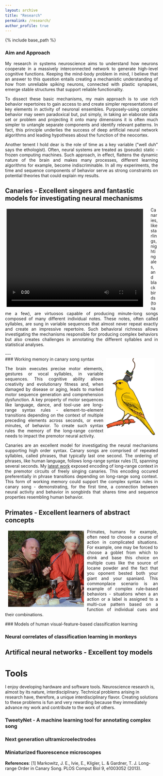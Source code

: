 ```yaml
---
layout: archive
title: "Research"
permalink: /research/
author_profile: true
---
```


{% include base_path %}
### Aim and Approach
<div style="text-align: justify">
<p>My research in systems neuroscience aims to understand how neurons cooperate in a massively interconnected network to generate high-level cognitive functions. Keeping the mind-body problem in mind, I believe that an answer to this question entails creating a mechanistic understanding of how from unreliable spiking neurons, connected with plastic synapses, emerge stable structures that support reliable functionality.</p>
  
<p>To dissect these basic mechanisms, my main approach is to use rich behavior repertoires to gain access to and create simpler representations of key elements in activity of neuronal ensembles. Purposely-using complex behavior may seem paradoxical but, put simply, in taking an elaborate data set or problem and projecting it onto many dimensions it is often much simpler to untangle separate components and identify relevant patterns. In fact, this principle underlies the success of deep artificial neural network algorithms and leading hypotheses about the function of the neocortex.</p>

<p>Another tenent I hold dear is the role of time as a key variable ("well duh" says the ethologist). Often, neural systems are treated as (pseudo) static - frozen computing machines. Such approach, in effect, flattens the dynamic nature of the brain and makes many processes, different learning algorithms for example, become indiscriminable. In all my experiments, the time and sequence components of behavior serve as strong constraints on potential theories that could explain my results.</p> 
</div>

## Canaries - Excellent singers and fantastic models for investigating neural mechanisms
<div style="float:left; margin: 5px 25px 5px 5px"><video width="450" height="322" controls> 
  <source src="/files/pics/CanaryAviary1.mp4" type="video/mp4">
Your browser does not support the video tag.</video></div>
<p style="text-align: justify">Canaries, like starlings, nightingales, and blackbirds (to name a few), are virtuosos capable of producing minute-long songs composed of many different individual notes. These notes, often called syllables, are sung in variable sequences that almost never repeat exactly and create an impressive repertoire. Such behavioral richness allows investigating the mechanisms responsible for producing complex behaviors but also creates challenges in annotating the different syllables and in statistical analyses.</p>  
---

<br/>
<img src="/files/pics/Canary_miniscope.png" align="right" width="160px" vspace="5px" hspace="10px" />
### Working memory in canary song syntax
<p style="text-align: justify">The brain executes precise motor elements, gestures or vocal syllables, in variable sequences. This cognitive ability allows creativity and evolutionary fitness and, when damaged by disease or aging, leads to marked motor sequence generation and comprehension dysfunction. A key property of motor sequences like language, dance, and tool-use are long-range syntax rules - element-to-element transitions depending on the context of multiple preceding elements across  seconds, or even minutes, of behavior. To create such syntax rules the memory of the long-range context needs to impact the premotor neural activity.</p>  
  
<p style="text-align: justify">Canaries are an excellent model for investigating the neural mechanisms supporting high order syntax. Canary songs are comprised of repeated syllables, called phrases, that typically last one second. The ordering of phrases, like human language, follows long-range syntax rules [1], spanning several seconds. My <a href="/publication/2020-05-01-canary-paper-nature">latest work</a> exposed encoding of long-range context in the premotor circuits of freely singing canaries. This encoding occured preferentially in phrase transitions depending on long-range song context. This form of working memory could support the complex syntax rules in canary song - demonstrating, for the first time, a connection between neural activity and behavior in songbirds that shares time and sequence properties resembling human behavior.   
 </p>


## Primates - Excellent learners of abstract concepts
<img src="/files/pics/princess-bride.jpg" align="left" width="250px" vspace="5px" hspace="10px" />
<p style="text-align: justify">
Primates, humans for example, often need to choose a course of action in complicated situations. For example, one may be forced to choose a goblet from which to drink and base this choice on multiple cues like the source of Iocane powder and the fact that you oponent bested both your giant and your spaniard. This commonplace scenario is an example of complex rule-based behaviors - situations when a an action or a label is assigned to a multi-cue pattern based on a function of individual cues and their combinations.    
</p>
### Models of human visual-feature-based classification learning

### Neural correlates of classification learning in monkeys 

## Artifical neural networks - Excellent toy models


Tools
=====
I enjoy developing hardware and software tools. Neuroscience research is, almost by its nature, interdisciplinary. Technical problems arising in research have, therefore, a unique interdisciplinary flavor. Creating solutions to these problems is fun and very rewarding because they immediately advance my work and contribute to the work of others. 
### TweetyNet - A machine learning tool for annotating complex song

### Next generation ultramicroelectrodes

### Miniaturized fluorescence microscopes

**References**:
[1]	Markowitz, J. E., Ivie, E., Kligler, L. & Gardner, T. J. Long-range Order in Canary Song. PLOS Comput Biol 9, e1003052 (2013).

